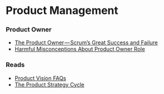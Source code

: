 # Product Management

### Product Owner
- [The Product Owner — Scrum’s Great Success and Failure](https://hackernoon.com/the-product-owner-scrums-great-success-and-failure-dfc12dbb3fd8)
- [Harmful Misconceptions About Product Owner Role](https://www.youtube.com/watch?v=cr2rjaGmUzo)

### Reads
- [Product Vision FAQs](https://www.romanpichler.com/blog/product-vision-faqs/)
- [The Product Strategy Cycle](https://www.romanpichler.com/blog/the-product-strategy-cycle)
